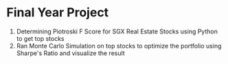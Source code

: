 # Final Year Project
1. Determining Piotroski F Score for SGX Real Estate Stocks using Python to get top stocks
2. Ran Monte Carlo Simulation on top stocks to optimize the portfolio using Sharpe's Ratio and visualize the result

